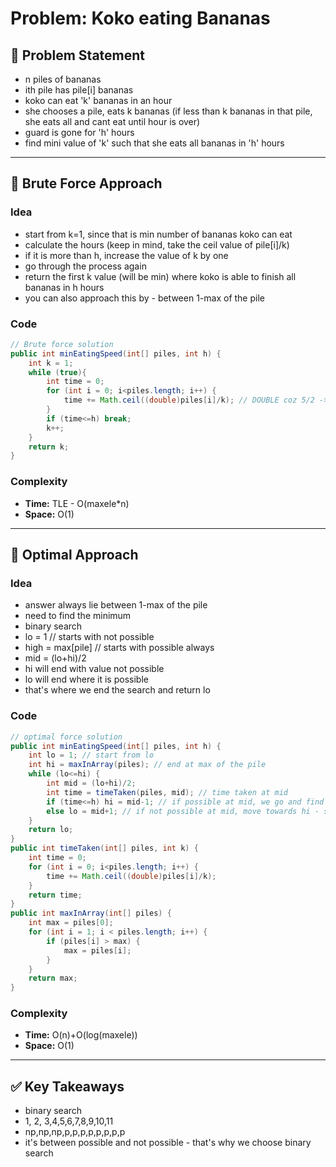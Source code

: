 # Problem: Koko eating Bananas

## 📄 Problem Statement
- n piles of bananas
- ith pile has pile[i] bananas
- koko can eat 'k' bananas in an hour
- she chooses a pile, eats k bananas (if less than k bananas in that pile, she eats all and cant eat until hour is over)
- guard is gone for 'h' hours
- find mini value of 'k' such that she eats all bananas in 'h' hours

---

## 🧠 Brute Force Approach
### Idea
- start from k=1, since that is min number of bananas koko can eat 
- calculate the hours (keep in mind, take the ceil value of pile[i]/k)
- if it is more than h, increase the value of k by one
- go through the process again
- return the first k value (will be min) where koko is able to finish all bananas in h hours
- you can also approach this by - between 1-max of the pile

### Code
```java
// Brute force solution
public int minEatingSpeed(int[] piles, int h) {
    int k = 1;
    while (true){
        int time = 0;
        for (int i = 0; i<piles.length; i++) {
            time += Math.ceil((double)piles[i]/k); // DOUBLE coz 5/2 -> auto as 2 in int the ceil of 2 will be two only
        }
        if (time<=h) break;
        k++;
    }
    return k;
}
```

### Complexity
- **Time:** TLE - O(maxele*n)
- **Space:** O(1)

---

## 🧪 Optimal Approach
### Idea
- answer always lie between 1-max of the pile
- need to find the minimum
- binary search
- lo = 1 // starts with not possible
- high = max[pile] // starts with possible always
- mid = (lo+hi)/2
- hi will end with value not possible
- lo will end where it is possible
- that's where we end the search and return lo

### Code
```java
// optimal force solution
public int minEatingSpeed(int[] piles, int h) {
    int lo = 1; // start from lo
    int hi = maxInArray(piles); // end at max of the pile
    while (lo<=hi) {
        int mid = (lo+hi)/2;
        int time = timeTaken(piles, mid); // time taken at mid
        if (time<=h) hi = mid-1; // if possible at mid, we go and find the min, so move the hi
        else lo = mid+1; // if not possible at mid, move towards hi - so move the lo
    }
    return lo;
}
public int timeTaken(int[] piles, int k) {
    int time = 0;
    for (int i = 0; i<piles.length; i++) {
        time += Math.ceil((double)piles[i]/k);
    }
    return time;
}
public int maxInArray(int[] piles) {
    int max = piles[0];
    for (int i = 1; i < piles.length; i++) {
        if (piles[i] > max) {
            max = piles[i];
        }
    }
    return max;
}
```

### Complexity
- **Time:** O(n)+O(log(maxele))
- **Space:** O(1)

---

## ✅ Key Takeaways
- binary search
- 1,  2, 3,4,5,6,7,8,9,10,11
- np,np,np,p,p,p,p,p,p,p,p
- it's between possible and not possible - that's why we choose binary search